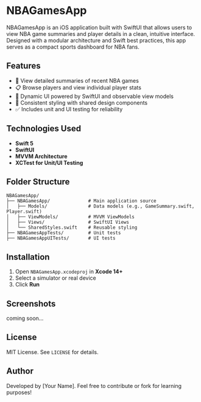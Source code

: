 # NBAGamesApp

NBAGamesApp is an iOS application built with SwiftUI that allows users to view NBA game summaries and player details in a clean, intuitive interface. Designed with a modular architecture and Swift best practices, this app serves as a compact sports dashboard for NBA fans.

## Features

- 🏀 View detailed summaries of recent NBA games
- 📋 Browse players and view individual player stats
- 🔄 Dynamic UI powered by SwiftUI and observable view models
- 🎨 Consistent styling with shared design components
- ✅ Includes unit and UI testing for reliability

## Technologies Used

- **Swift 5**
- **SwiftUI**
- **MVVM Architecture**
- **XCTest for Unit/UI Testing**

## Folder Structure

```
NBAGamesApp/
├── NBAGamesApp/              # Main application source
│   ├── Models/               # Data models (e.g., GameSummary.swift, Player.swift)
│   ├── ViewModels/           # MVVM ViewModels
│   ├── Views/                # SwiftUI Views
│   └── SharedStyles.swift    # Reusable styling
├── NBAGamesAppTests/         # Unit tests
├── NBAGamesAppUITests/       # UI tests
```

## Installation

1. Open `NBAGamesApp.xcodeproj` in **Xcode 14+**
2. Select a simulator or real device
3. Click **Run**

## Screenshots

coming soon...

## License

MIT License. See `LICENSE` for details.

## Author

Developed by [Your Name]. Feel free to contribute or fork for learning purposes!
